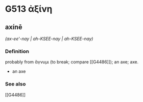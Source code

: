 # G513 ἀξίνη

## axínē

_(ax-ee'-nay | ah-KSEE-nay | ah-KSEE-nay)_

### Definition

probably from ἄγνυμι (to break; compare [[G4486]]); an axe; axe.

- an axe

### See also

[[G4486]]

